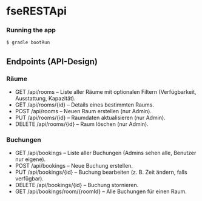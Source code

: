 # fseRESTApi
### Running the app
```bash
$ gradle bootRun
```

## Endpoints (API-Design)

### Räume
- GET /api/rooms – Liste aller Räume mit optionalen Filtern (Verfügbarkeit, Ausstattung, Kapazität).
- GET /api/rooms/{id} – Details eines bestimmten Raums.
- POST /api/rooms – Neuen Raum erstellen (nur Admin).
- PUT /api/rooms/{id} – Raumdaten aktualisieren (nur Admin).
- DELETE /api/rooms/{id} – Raum löschen (nur Admin).

### Buchungen
- GET /api/bookings – Liste aller Buchungen (Admins sehen alle, Benutzer nur eigene).
- POST /api/bookings – Neue Buchung erstellen.
- PUT /api/bookings/{id} – Buchung bearbeiten (z. B. Zeit ändern, falls verfügbar).
- DELETE /api/bookings/{id} – Buchung stornieren.
- GET /api/bookings/room/{roomId} – Alle Buchungen für einen Raum. 